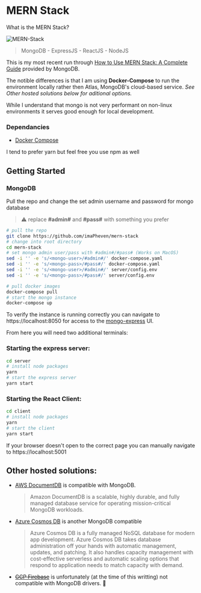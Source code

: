 # MERN Stack
What is the MERN Stack?

![MERN-Stack](https://webimages.mongodb.com/_com_assets/cms/kobuybqq12c9ya16f-mernstack_visualized.png?auto=format%2Ccompress)
> MongoDB - ExpressJS - ReactJS - NodeJS

This is my most recent run through [How to Use MERN Stack: A Complete Guide](https://www.mongodb.com/languages/mern-stack-tutorial) provided by MongoDB. 

The notible differences is that I am using __Docker-Compose__ to run the environment locally rather then Atlas, MongoDB's cloud-based service. _See Other hosted solutions below for aditional options._

While I understand that mongo is not very performant on non-linux environments it serves good enough for local development.

### Dependancies
- [Docker Compose](https://docs.docker.com/get-docker/)

I tend to prefer yarn but feel free you use npm as well

## Getting Started

### MongoDB
Pull the repo and change the set admin username and password for mongo database
> :warning: replace __#admin#__ and __#pass#__ with something you prefer

```sh
# pull the repo
git clone https://github.com/imaPheven/mern-stack
# change into root directory
cd mern-stack
# set mongo admin user/pass with #admin#/#pass# (Works on MacOS)
sed -i '' -e 's/<mongo-user>/#admin#/' docker-compose.yaml
sed -i '' -e 's/<mongo-pass>/#pass#/' docker-compose.yaml
sed -i '' -e 's/<mongo-user>/#admin#/' server/config.env
sed -i '' -e 's/<mongo-pass>/#pass#/' server/config.env

# pull docker images
docker-compose pull
# start the mongo instance
docker-compose up
```
To verify the instance is running correctly you can navigate to https://localhost:8050 for access to the [mongo-express](https://hub.docker.com/_/mongo-express) UI.


From here you will need two additional terminals:
### Starting the express server:
```sh
cd server
# install node packages
yarn
# start the express server
yarn start
```

### Starting the React Client:
```sh
cd client
# install node packages
yarn
# start the client
yarn start
```
If your browser doesn't open to the correct page you can manually navigate to https://localhost:5001



## Other hosted solutions:

- [AWS DocumentDB](https://aws.amazon.com/documentdb/?nc2=h_ql_prod_db_doc) is compatible with MongoDB. 

    > Amazon DocumentDB is a scalable, highly durable, and fully managed database service for operating mission-critical MongoDB workloads.

- [Azure Cosmos DB](https://docs.microsoft.com/en-us/azure/cosmos-db/choose-api#api-for-mongodb) is another MongoDB compatible 

    > Azure Cosmos DB is a fully managed NoSQL database for modern app development. Azure Cosmos DB takes database administration off your hands with automatic management, updates, and patching. It also handles capacity management with cost-effective serverless and automatic scaling options that respond to application needs to match capacity with demand.

- ~~[GCP Firebase](https://firebase.google.com/products/realtime-database/)~~ is unfortunately (at the time of this writting) not compatible with MongoDB drivers. :grimacing:






